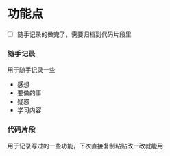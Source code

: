 # 功能点

- [ ] 随手记录的做完了，需要归档到代码片段里



### 随手记录

用于随手记录一些

- 感想
- 要做的事
- 疑惑
- 学习内容

### 代码片段

用于记录写过的一些功能，下次直接复制粘贴改一改就能用
